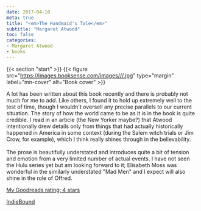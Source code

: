 ```yaml
---
date: 2017-04-10
meta: true
title: "<em>The Handmaid's Tale</em>"
subtitle: "Margaret Atwood"
toc: false
categories:
- Margaret Atwood
- books
---
```


{{< section "start" >}}
{{< figure src="https://images.booksense.com/images///.jpg" type="margin" label="mn-cover" alt="Book cover" >}}

A lot has been written about this book recently and there is probably not much for me to add. Like others, I found it to hold up extremely well to the test of time, though I wouldn't oversell any precise parallels to our current situation. The story of how the world came to be as it is in the book is quite credible. I read in an article (the New Yorker maybe?) that Atwood intentionally drew details only from things that had actually historically happened in America in some context (during the Salem witch trials or Jim Crow, for example), which I think really shines through in the believability. <br /><br />The prose is beautifully understated and introduces quite a bit of tension and emotion from a very limited number of actual events. I have not seen the Hulu series yet but am looking forward to it; Elisabeth Moss was wonderful in the similarly understated "Mad Men" and I expect will also shine in the role of Offred.

[My Goodreads rating: 4 stars](https://www.goodreads.com/review/show/1958371121)  

[IndieBound](https://www.indiebound.org/book/)

